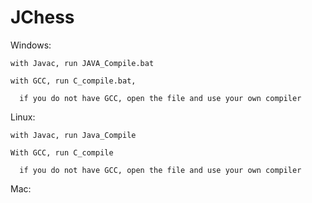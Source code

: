 # JChess

Windows:

    with Javac, run JAVA_Compile.bat
    
    with GCC, run C_compile.bat, 
    
      if you do not have GCC, open the file and use your own compiler
      

Linux:

    with Javac, run Java_Compile
    
    With GCC, run C_compile
    
      if you do not have GCC, open the file and use your own compiler
      
      
      
Mac:
    
    

  
